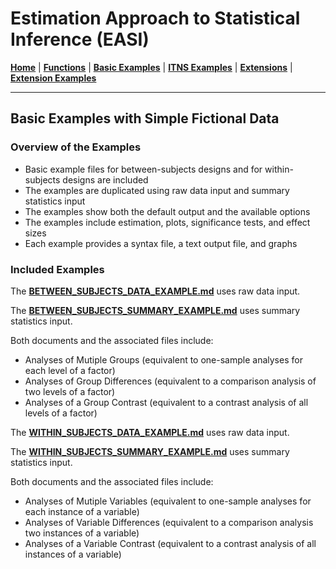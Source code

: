 # Estimation Approach to Statistical Inference (EASI)

[**Home**](https://github.com/cwendorf/EASI/) | 
[**Functions**](https://github.com/cwendorf/EASI/tree/master/A-Functions) | 
[**Basic Examples**](https://github.com/cwendorf/EASI/tree/master/B-BasicExamples) | 
[**ITNS Examples**](https://github.com/cwendorf/EASI/tree/master/C-ITNSExamples) | 
[**Extensions**](https://github.com/cwendorf/EASI/tree/master/D-Extensions) | 
[**Extension Examples**](https://github.com/cwendorf/EASI/tree/master/E-ExtensionExamples) 

---

## Basic Examples with Simple Fictional Data

### Overview of the Examples

- Basic example files for between-subjects designs and for within-subjects designs are included
- The examples are duplicated using raw data input and summary statistics input
- The examples show both the default output and the available options
- The examples include estimation, plots, significance tests, and effect sizes
- Each example provides a syntax file, a text output file, and graphs

### Included Examples

The [**BETWEEN_SUBJECTS_DATA_EXAMPLE.md**](./BETWEEN_SUBJECTS_DATA_EXAMPLE.md) uses raw data input.

The [**BETWEEN_SUBJECTS_SUMMARY_EXAMPLE.md**](./BETWEEN_SUBJECTS_SUMmAry_EXAMPLE.md) uses summary statistics input.

Both documents and the associated files include:

- Analyses of Mutiple Groups (equivalent to one-sample analyses for each level of a factor)
- Analyses of Group Differences (equivalent to a comparison analysis of two levels of a factor)
- Analyses of a Group Contrast (equivalent to a contrast analysis of all levels of a factor)

The [**WITHIN_SUBJECTS_DATA_EXAMPLE.md**](./WITHIN_SUBJECTS_DATA_EXAMPLE.md) uses raw data input.

The [**WITHIN_SUBJECTS_SUMMARY_EXAMPLE.md**](./WITHIN_SUBJECTS_SUMmAry_EXAMPLE.md) uses summary statistics input.

Both documents and the associated files include:

- Analyses of Mutiple Variables (equivalent to one-sample analyses for each instance of a variable)
- Analyses of Variable Differences (equivalent to a comparison analysis two instances of a variable)
- Analyses of a Variable Contrast (equivalent to a contrast analysis of all instances of a variable)
